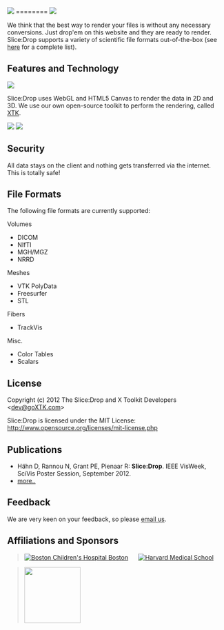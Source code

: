 <img src="http://slicedrop.com/gfx/slicedrop.png">
========

<img src="http://slicedrop.com/gfx/workflow.png">

We think that the best way to render your files is without any necessary conversions. Just drop'em on this website and they are ready to render. Slice:Drop supports a variety of scientific file formats out-of-the-box (see <a href="#file-formats">here</a> for a complete list).

## Features and Technology

<img src="http://slicedrop.com/gfx/features.png">

Slice:Drop uses WebGL and HTML5 Canvas to render the data in 2D and 3D. We use our own open-source toolkit to perform the rendering, called <a href="http://goXTK.com">XTK</a>.

<img src="http://slicedrop.com/gfx/uipanel.png">
<img src="http://slicedrop.com/gfx/multitouch.png">

## Security

All data stays on the client and nothing gets transferred via the internet. This is totally safe!

## File Formats

The following file formats are currently supported:

Volumes
* DICOM
* NIfTI
* MGH/MGZ 
* NRRD

Meshes
* VTK PolyData 
* Freesurfer
* STL

Fibers
* TrackVis

Misc.
* Color Tables 
* Scalars

## License
Copyright (c) 2012 The Slice:Drop and X Toolkit Developers  \<dev@goXTK.com>

Slice:Drop is licensed under the MIT License:
  <a href="http://www.opensource.org/licenses/mit-license.php" target="_blank">http://www.opensource.org/licenses/mit-license.php</a>

## Publications
* Hähn D, Rannou N, Grant PE, Pienaar R: <b>Slice:Drop</b>. IEEE VisWeek, SciVis Poster Session, September 2012.
* <a href="https://github.com/xtk/X/wiki/X:publications">more..</a>

## Feedback

We are very keen on your feedback, so please <a href="mailto:dev@goXTK.com">email us</a>.

## Affiliations and Sponsors ##
> <a href="http://childrenshospital.org/FNNDSC"><img src="http://xtk.github.com/chb_logo.png" alt="Boston Children's Hospital Boston" title="Children's Hospital"></a>&nbsp;&nbsp;&nbsp;&nbsp;&nbsp;
> <a href="http://hms.harvard.edu"><img src="http://xtk.github.com/hms_logo.png" alt="Harvard Medical School" title="Harvard Medical School"></a>

> <a href="http://bostonbuilt.org"><img src='http://bostonbuilt.org/icon.php?q=built_in_boston_color_fancy.png&u=slicedrop.com' width=130></a>
 

